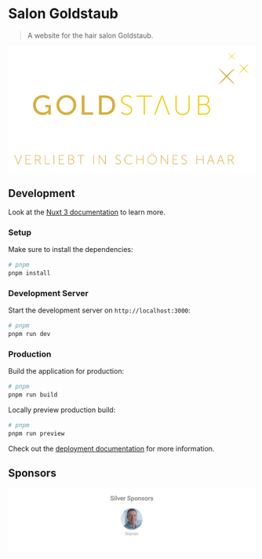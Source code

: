 # Salon Goldstaub
> A website for the hair salon Goldstaub.

![Logo](./public/logo.svg)

## Development

Look at the [Nuxt 3 documentation](https://nuxt.com/docs/getting-started/introduction) to learn more.

### Setup

Make sure to install the dependencies:

```bash
# pnpm
pnpm install
```

### Development Server

Start the development server on `http://localhost:3000`:

```bash
# pnpm
pnpm run dev
```

### Production

Build the application for production:

```bash
# pnpm
pnpm run build
```

Locally preview production build:

```bash
# pnpm
pnpm run preview
```

Check out the [deployment documentation](https://nuxt.com/docs/getting-started/deployment) for more information.

## Sponsors

![Sponsors](https://raw.githubusercontent.com/miggi92/static/4f9493d35a99ecbd16f13cc956145ce4c8031d6d/sponsors.svg)
